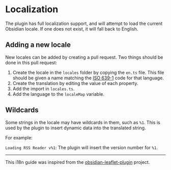 # Localization

The plugin has full localization support, and will attempt to load the current Obsidian locale. If one does not exist, it will fall back to English.

## Adding a new locale

New locales can be added by creating a pull request. Two things should be done in this pull request:

1. Create the locale in the `locales` folder by copying the `en.ts` file. This file should be given a name matching the [ISO 639-1](https://www.loc.gov/standards/iso639-2/php/English_list.php) code for that language.
1. Create the translation by editing the value of each property.
1. Add the import in `locales.ts`.
1. Add the language to the `localeMap` variable.

## Wildcards

Some strings in the locale may have wildcards in them, such as `%1`. This is used by the plugin to insert dynamic data into the translated string.

For example:

`Loading RSS Reader v%1`: The plugin will insert the version number for `%1`.

---

This i18n guide was inspired from the [obsidian-leaflet-plugin](https://github.com/valentine195/obsidian-leaflet-plugin/blob/master/src/l10n/README.md) project.
